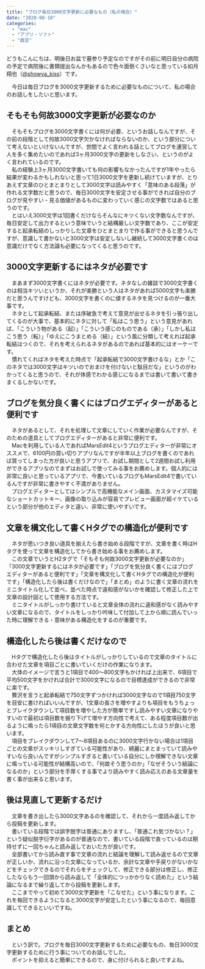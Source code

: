 ```yaml
---
title: "ブログ毎日3000文字更新に必要なもの（私の場合）"
date: "2020-08-10"
categories: 
  - "mac"
  - "アプリ・ソフト"
  - "戯言"
---
```


どうもこんにちは、明後日お盆で墓参り予定なのですがその前に明日自分の病院の予定で病院後に書類提出なんかもあるので色々面倒くさいなと思っている如月翔也（[@showya\_kiss](http://twitter.com/showya_kiss)）です。  
  
　今日は毎日ブログを3000文字更新するために必要なものについて、私の場合のお話しをしたいと思います。  

## そもそも何故3000文字更新が必要なのか

　そもそもブログを3000文字書くには何が必要、というお話しなんですが、その前の段階として何故3000文字欠かなければならないのか、という部分について考えないといけないんですが、世間でよく言われる話としてブログを運営して人を多く集めたいのであれば3ヶ月3000文字の更新をしなさい、というのがよく言われているのです。  
　私の経験上3ヶ月3000文字書いても何の影響もなかったんですが1年やったら結果が変わるかもしれないと思って1日3000文字を更新し続けていますが、とりあえず文章のひとまとまりとして3000文字は読みやすく「意味のある段落」が作れる文字数だと思うので、毎日3000文字を安定させる事ができれば自分のブログが見やすい・見る価値があるものに変わっていく感じの文字数ではあると思うのです。  
　とはいえ3000文字は1回書くだけならそんなにキツくない文字数なんですが、毎日安定して出力するという意味でいうと結構厳しい文字数であり、ここが安定すると起承転結のしっかりした文章をひとまとまりで作る事ができると思うんですが、意識して書かないと3000文字は安定しないし継続して3000文字書くのは意識だけでなく方法論も必要になってくると思うのです。  

## 3000文字更新するにはネタが必要です

　まあまず3000文字書くにはネタが必要です。ネタなしの雑談で3000文字書くのは相当キツいというか、それが楽勝という人はネタがあれば5000文字も楽勝だと思うんですけども、3000文字を書くのに値するネタを見つけるのが一番大事です。  
　ネタとして起承転結、または序破急で考えて意見が出せるネタを引っ張り出してくるのが大事で、基本的にネタに対して「私はこう思う」という意見があれば、「こういう物がある（起）」「こういう感じのものである（承）」「しかし私はこう思う（転）」「ゆえにこうまとめる（結）」という風に分類して考えれば起承転結はつくので、それを考えられるネタがあるのであれば基本的にはオーケーです。  
　慣れてくればネタを考えた時点で「起承転結で3000文字書けるな」とか「このネタでは3000文字はキツいのでおまけを付けないと駄目だな」というのがわかってくると思うので、それが体感でわかる感じになるまでは書いて書いて書きまくるしかないです。  

## ブログを気分良く書くにはブログエディターがあると便利です

　ネタがあるとして、それを処理して文章にしていく作業が必要なんですが、そのための道具としてブログエディターがあると非常に便利です。  
　Macを利用している人であればMarsEdit4というブログエディターが非常にオススメで、6100円の買い切りアプリなんですが半年以上ブログを書くのであれば買ってしまった方が良いと思うアプリで、お試し期間として2週間お試し利用ができるアプリなのでまずはお試しで使ってみる事をお薦めします。個人的には非常に良いと思っているアプリで、今書いているブログもMarsEdit4で書いているんですが非常に書きやすく不満がありません。  
　ブログエディターとしてはシンプルで高機能なメイン画面、カスタマイズ可能なショートカットキー、画像の取り込みが容易でプレビュー画面が超イケているという部分が他のエディタと違い、非常に使いやすいです。  

## 文章を構文化して書くHタグでの構造化が便利です

　ネタが思いつき良い道具を揃えたら書き始める段階ですが、文章を書く時はHタグを使って文章を構造化してから書き始める事をお薦めします。  
　この文章でいうとH2タグで「そもそも何故3000文字更新が必要なのか」「3000文字更新するにはネタが必要です」「ブログを気分良く書くにはブログエディターがあると便利です」「文章を構文化して書くHタグでの構造化が便利です」「構造化したら後は書くだけなので」「まとめ」のように書く文章の流れをミニタイトル化して並べ、並べた時点で違和感がないかを確認して修正した上で文章の設計図として使用する方法です。  
　ミニタイトルがしっかり書けていると文章全体の流れに違和感がなく読みやすい文章になるので、タイトルをしっかり吟味して付加して上から順に読んでいった時に理解できる・意味がある構造化をするのが重要です。  

## 構造化したら後は書くだけなので

　Hタグで構造化したら後はタイトルがしっかりしているので文章のタイトルに合わせた文章を項目ごとに書いていくだけの作業になります。  
　大体のイメージで言うと1項目で400〜800文字もかければ上出来で、6項目で平均500文字をかければ合計で3000文字になるので目標達成ができるので非常に楽です。  
　贅沢を言うと起承転結で750文字ずつかければ3000文字なので1項目750文字を目安に書ければいいんですが、1文章の長さを増やすよりも項目をもうちょっとブレイクダウンして項目数を増やした方が簡単ですし読みやすい文章になりやすいので最初は項目数を掘り下げて増やす方向性で考えて、ある程度項目数が出るように鳴ったら1項目の文章文字数を何とかする方向性にしたほうが良いと思います。  
　項目をブレイクダウンして7〜8項目あるのに3000文字行かない場合は1項目ごとの文章がスッキリしすぎている可能性があり、綺麗にまとまっていて読みやすいなら良いんですがシンプルすぎると書いている自分にしか理解できない文章に鳴っている可能性が結構高いので、「何故そう思うのか」「なぜそういう結論になるのか」という部分を手厚くする事でより読みやすく読み応えのある文章量を書く事が出来ると思います。  

## 後は見直して更新するだけ

　文章を書き出したら3000文字あるのを確認して、それから一度読み返してから投稿を更新します。  
　書いている段階では誤字脱字は普通にありますし、「普通これ気づかない？」という疑似脱字衍字があるのが普通なので、書いている段階で直っているのは期待せずに一回ちゃんと読み返しておいた方が良いです。  
　全部書いてから読み直す事で文章の流れと結論を理解して読み返せるので文章が正しいか、流れに沿った文章になっているか、余計な文章や手戻りがないかなどをチェックできるのでそれらをチェックして、修正できる部分は修正し、修正したならもう一回頭から読み返して「全体的につっかかりなく読めた」という結論になるまで繰り返してから投稿を更新します。  
　ここまでやって初めて3000文字更新を「こなせた」という事になります。これを毎回できるようになると3000文字が安定したという事になるので、毎回意識してできるといいですね。  

## まとめ

　という訳で。ブログを毎日3000文字更新するために必要なもの、毎日3000文字更新するために行う事についてのお話しでした。  
　ポイントを抑えると簡単にできるので、身に付けられると良いですよね。
